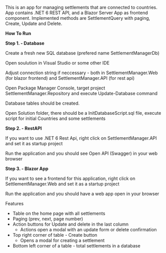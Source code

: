 This is an app for managing settlements that are connected to countries.
App contains .NET 6 REST API, and a Blazor Server App as frontend component. 
Implemented methods are SettlementQuery with paging, Create, Update and Delete.


**How To Run**

**Step 1. - Database**


Create a fresh new SQL database (prefered name SettlementManagerDb)

Open soulution in Visual Studio or some other IDE

Adjust connection string if neccessary - both in SettlementManager.Web (for blazor frontend) and SettlementManager.API (for rest api)

Open Package Manager Console, target project SettlementManager.Repository and execute Update-Database command

Database tables should be created.

Open Solution folder, there should be a InitDatabaseScript.sql file, execute script for initial Countries and some settlements




**Step 2. - RestAPI**


If you want to use .NET 6 Rest Api, right click on SettlementManager.API and set it as startup project

Run the application and you should see Open API (Swagger) in your web browser



**Step 3. - Blazor App**

If you want to see a frontend for this application, right click on SettlementManager.Web and set it as a startup project

Run the application and you should have a web app open in your browser

Features
- Table on the home page with all settlements
- Paging (prev, next, page number)
- Action buttons for Update and delete in the last column
  - Actions open a modal with an update form or delete confirmation
- Top right corner of table - Create button
   - Opens a modal for creating a settlement
- Bottom left corner of a table - total settlements in a database
